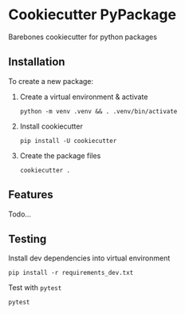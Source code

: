 # Cookiecutter PyPackage

Barebones cookiecutter for python packages

## Installation

To create a new package:

1. Create a virtual environment & activate

    `python -m venv .venv && . .venv/bin/activate`

2. Install cookiecutter

    `pip install -U cookiecutter`

3. Create the package files

    `cookiecutter .`

## Features

Todo...

## Testing

Install dev dependencies into virtual environment

`pip install -r requirements_dev.txt`

Test with `pytest`

`pytest`
